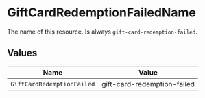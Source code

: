 # GiftCardRedemptionFailedName

The name of this resource. Is always `gift-card-redemption-failed`.


## Values

| Name                        | Value                       |
| --------------------------- | --------------------------- |
| `GiftCardRedemptionFailed`  | gift-card-redemption-failed |